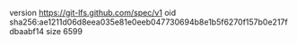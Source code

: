 version https://git-lfs.github.com/spec/v1
oid sha256:ae1211d06d8eea035e81e0eeb047730694b8e1b5f6270f157b0e217fdbaabf14
size 6599
